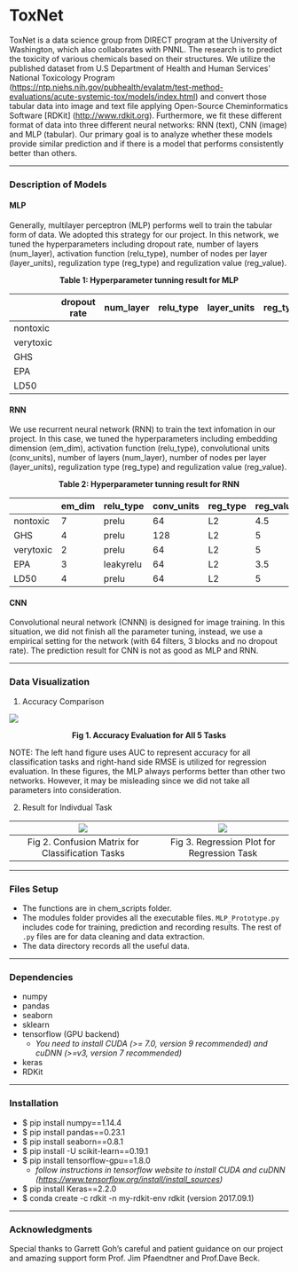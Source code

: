 # ToxNet

ToxNet is a data science group from DIRECT program at the University of Washington, which also collaborates with PNNL. The research is to predict the toxicity of various chemicals based on their structures. We utilize the published dataset from U.S Department of Health and Human Services' National Toxicology Program (https://ntp.niehs.nih.gov/pubhealth/evalatm/test-method-evaluations/acute-systemic-tox/models/index.html) and convert those tabular data into image and text file applying Open-Source Cheminformatics Software [RDKit] (http://www.rdkit.org). Furthermore, we fit these different format of data into three different neural networks: RNN (text), CNN (image) and MLP (tabular). Our primary goal is to analyze whether these models provide similar prediction and if there is a model that performs consistently better than others.

---

### Description of Models

#### MLP

Generally, multilayer perceptron (MLP) performs well to train the tabular form of data. We adopted this strategy for our project. In this network, we tuned the hyperparameters including dropout rate, number of layers (num_layer), activation function (relu_type), number of nodes per layer (layer_units), regulization type (reg_type) and regulization value (reg_value).

<p align="center">
  <b>Table 1: Hyperparameter tunning result for MLP</b><br>
</p>

|               | dropout rate | num_layer | relu_type | layer_units | reg_type | reg_value |
| ------------- | ------------ | --------- | ----------| ----------- | -------- | --------- |
|    nontoxic   | 
|    verytoxic  |
|    GHS        |
|    EPA        |
|    LD50       |

#### RNN

We use recurrent neural network (RNN) to train the text infomation in our project. In this case, we tuned the hyperparameters including embedding dimension (em_dim), activation function (relu_type), convolutional units (conv_units), number of layers (num_layer), number of nodes per layer (layer_units), regulization type (reg_type) and regulization value (reg_value).

<p align="center">
  <b>Table 2: Hyperparameter tunning result for RNN</b><br>
</p>

|               |    em_dim    |     relu_type   | conv_units | reg_type | reg_value | num_layer | layer_units |
| ------------- | ------------ | ----------------| ---------- | -------- | --------- | --------- | ----------- |
|    nontoxic   | 7 | prelu | 64 | L2 | 4.5 | 2 | 64 |
|    GHS        | 4 | prelu | 128 | L2 | 5 | 2 | 64 |
|    verytoxic  | 2 | prelu | 64 | L2 | 5 | 2 | 64 |
|    EPA        | 3 | leakyrelu | 64 | L2 | 3.5 | 2 | 64 |
|    LD50       | 4 | prelu | 64 | L2 | 5 | 2 | 32|

#### CNN

Convolutional neural network (CNNN) is designed for image training. In this situation, we did not finish all the parameter tuning, instead, we use a empirical setting for the network (with 64 filters, 3 blocks and no dropout rate). The prediction result for CNN is not as good as MLP and RNN.

---

### Data Visualization

1. Accuracy Comparison

![](https://github.com/Luochenghuang/ToxNet/blob/master/Poster/result_comparison.png)

<p align="center">
  <b>Fig 1. Accuracy Evaluation for All 5 Tasks</b><br>
</p>

NOTE: The left hand figure uses AUC to represent accuracy for all classification tasks and right-hand side RMSE is utilized for regression evaluation. In these figures, the MLP always performs better than other two networks. However, it may be misleading since we did not take all parameters into consideration.


2. Result for Indivdual Task


![](https://github.com/Luochenghuang/ToxNet/blob/master/Poster/confusion_matrix.png) | ![](https://github.com/Luochenghuang/ToxNet/blob/master/Poster/log50_comparison.png)
:----------------------------------------:|:------------------------------------------:
Fig 2. Confusion Matrix for Classification Tasks | Fig 3. Regression Plot for Regression Task



---

### Files Setup
* The functions are in chem_scripts folder.
* The modules folder provides all the executable files. `MLP_Prototype.py` includes code for training, prediction and recording results. The rest of `.py` files are for data cleaning and data extraction.
* The data directory records all the useful data.

---

### Dependencies

* numpy
* pandas
* seaborn
* sklearn
* tensorflow (GPU backend)
    * _You need to install CUDA (>= 7.0, version 9 recommended) and cuDNN (>=v3, version 7 recommended)_
* keras
* RDKit

---

### Installation
* $ pip install numpy==1.14.4
* $ pip install pandas==0.23.1
* $ pip install seaborn==0.8.1
* $ pip install -U scikit-learn==0.19.1
* $ pip install tensorflow-gpu==1.8.0
    * _follow instructions in tensorflow website to install CUDA and cuDNN (https://www.tensorflow.org/install/install_sources)_
* $ pip install Keras==2.2.0
* $ conda create -c rdkit -n my-rdkit-env rdkit (version 2017.09.1)

---

### Acknowledgments

Special thanks to Garrett Goh’s careful and patient guidance on our project and amazing support form  Prof. Jim Pfaendtner and Prof.Dave Beck.
